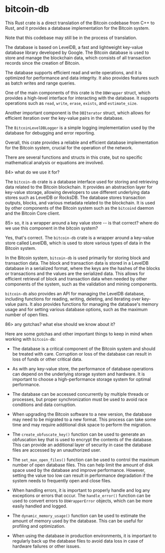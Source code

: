 # bitcoin-db

This Rust crate is a direct translation of the
Bitcoin codebase from C++ to Rust, and it provides
a database implementation for the Bitcoin system.

Note that this codebase may still be in the
process of translation.

The database is based on LevelDB, a fast and
lightweight key-value database library developed
by Google. The Bitcoin database is used to store
and manage the blockchain data, which consists of
all transaction records since the creation of
Bitcoin.

The database supports efficient read and write
operations, and it is optimized for performance
and data integrity. It also provides features such
as batch writes and range queries.

One of the main components of this crate is the
`DBWrapper` struct, which provides a high-level
interface for interacting with the database. It
supports operations such as `read`, `write`,
`erase`, `exists`, and `estimate_size`.

Another important component is the `DBIterator`
struct, which allows for efficient iteration over
the key-value pairs in the database.

The `BitcoinLevelDBLogger` is a simple logging
implementation used by the database for debugging
and error reporting.

Overall, this crate provides a reliable and
efficient database implementation for the Bitcoin
system, crucial for the operation of the network.

There are several functions and structs in this
crate, but no specific mathematical analysis or
equations are involved.

84> what do we use it for?

The `bitcoin-db` crate is a database interface
used for storing and retrieving data related to
the Bitcoin blockchain. It provides an abstraction
layer for key-value storage, allowing developers
to use different underlying data stores such as
LevelDB or RocksDB. The database stores
transaction outputs, blocks, and various metadata
related to the blockchain. It is used by other
components of the Bitcoin system such as the
`bitcoind` daemon and the Bitcoin Core client.

85> so, it is a wrapper around a key value store
-- is that correct? where do we use this component
in the bitcoin system?

Yes, that's correct. The `bitcoin-db` crate is
a wrapper around a key-value store called LevelDB,
which is used to store various types of data in
the Bitcoin system.

In the Bitcoin system, `bitcoin-db` is used
primarily for storing block and transaction
data. The block and transaction data is stored in
a LevelDB database in a serialized format, where
the keys are the hashes of the blocks or
transactions and the values are the serialized
data. This allows for efficient retrieval of block
and transaction data when needed by other
components of the system, such as the validation
and mining components.

`bitcoin-db` also provides an API for managing the
LevelDB database, including functions for reading,
writing, deleting, and iterating over key-value
pairs. It also provides functions for managing the
database's memory usage and for setting various
database options, such as the maximum number of
open files.

86> any gotchas? what else should we know about
it?

Here are some gotchas and other important things
to keep in mind when working with `bitcoin-db`:

- The database is a critical component of the
  Bitcoin system and should be treated with
  care. Corruption or loss of the database can
  result in loss of funds or other critical data.

- As with any key-value store, the performance of
  database operations can depend on the underlying
  storage system and hardware. It is important to
  choose a high-performance storage system for
  optimal performance.

- The database can be accessed concurrently by
  multiple threads or processes, but proper
  synchronization must be used to avoid race
  conditions and data corruption.

- When upgrading the Bitcoin software to a new
  version, the database may need to be migrated to
  a new format. This process can take some time
  and may require additional disk space to perform
  the migration.

- The `create_obfuscate_key()` function can be
  used to generate an obfuscation key that is used
  to encrypt the contents of the database. This
  can provide an additional layer of security in
  case the database files are accessed by an
  unauthorized user.

- The `set_max_open_files()` function can be used
  to control the maximum number of open database
  files. This can help limit the amount of disk
  space used by the database and improve
  performance. However, setting the value too low
  can result in performance degradation if the
  system needs to frequently open and close files.

- When handling errors, it is important to
  properly handle and log any exceptions or errors
  that occur. The `handle_error()` function can be
  used to convert errors to `DbWrapperError`
  objects, which can be more easily handled and
  logged.

- The `dynamic_memory_usage()` function can be
  used to estimate the amount of memory used by
  the database. This can be useful for profiling
  and optimization.

- When using the database in production
  environments, it is important to regularly back
  up the database files to avoid data loss in case
  of hardware failures or other issues.
